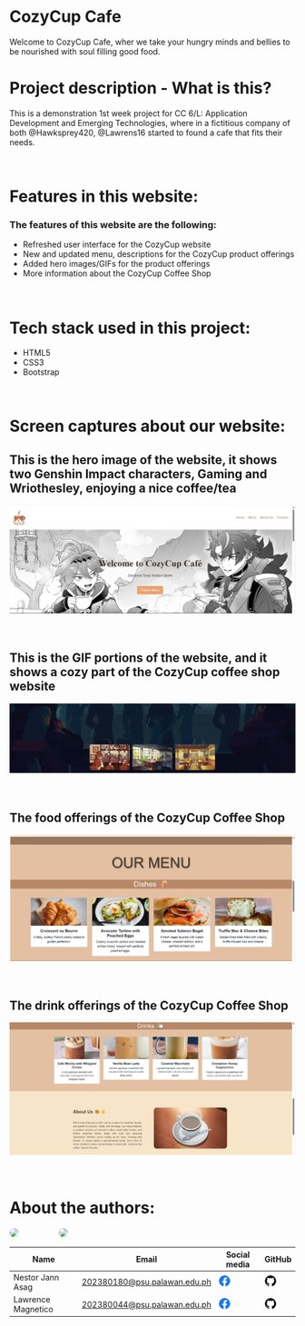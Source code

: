 # CozyCup Cafe
Welcome to CozyCup Cafe, wher we take your hungry minds and bellies to be nourished with soul filling good food.

# Project description - What is this?
This is a demonstration 1st week project for CC 6/L: Application Development and Emerging Technologies, where in a fictitious company of both @Hawksprey420, @Lawrens16 started to found a cafe that fits their needs.

<br>

# Features in this website:
<h3>The features of this website are the following:</h3>

- Refreshed user interface for the CozyCup website
- New and updated menu, descriptions for the CozyCup product offerings
- Added hero images/GIFs for the product offerings
- More information about the CozyCup Coffee Shop

<br>

# Tech stack used in this project:
- HTML5<br>
- CSS3 <br>
- Bootstrap <br>

<br>

# Screen captures about our website:
<h2> This is the hero image of the website, it shows two Genshin Impact characters, Gaming and Wriothesley, enjoying a nice coffee/tea</h2>

![Hero Image](img/markdown/Screenshot%202025-08-13%20080742.png)
<br>
<br>
<br>

<h2>This is the GIF portions of the website, and it shows a cozy part of the CozyCup coffee shop website</h2>

![Hero Image](img/markdown/Screenshot%202025-08-13%20080750.png)
<br>
<br>
<br>


<h2>The food offerings of the CozyCup Coffee Shop</h2>

![Hero Image](img/markdown/Screenshot%202025-08-13%20080802.png)
<br>
<br>
<br>


<h2>The drink offerings of the CozyCup Coffee Shop</h2>

![Hero Image](img/markdown/Screenshot%202025-08-13%20080816.png)
<br>
<br>
<br>

# About the authors:

<div style="flex">
<img src= "https://avatars.githubusercontent.com/u/106462896?v=4" width = "150" style="border-radius:50%">  &nbsp; &nbsp;&nbsp;&nbsp;&nbsp;&nbsp;&nbsp;&nbsp;&nbsp;&nbsp;&nbsp;&nbsp;&nbsp;&nbsp;&nbsp;
<img src= "https://avatars.githubusercontent.com/u/75325547?v=4" width = "150" style="border-radius:50%">
</div>

|Name | Email | Social media | GitHub
|--------|---------|---------|-------|
| Nestor Jann Asag | 202380180@psu.palawan.edu.ph | [<img src="img/markdown/Facebook.png" width="20" style="border-radius:50%;">](https://facebook.com/nestorjann.asag/) | [<img src="img/markdown/Github_black.png" width="20" style="border-radius:50%;">](https://github.com/Hawksprey420/)
| Lawrence Magnetico | 202380044@psu.palawan.edu.ph | [<img src="img/markdown/Facebook.png" width="20" style="border-radius:50%;">](https://facebook.com/Magneticlaww/)| [<img src="img/markdown/Github_black.png" width="20" style="border-radius:50%;">](https://github.com/Lawrens16/)


